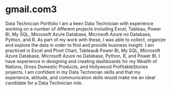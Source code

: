 # gmail.com3
Data Technician Portfolio
I am a keen Data Technician with experience working on a number of different projects including Excel, Tableau, Power BI, My SQL, Microsoft Azure Database, Microsoft Azure no Database, Python, and R. As part of my work with these, I was able to collect, organize and explore the data in order to find and provide business insight.
I am practiced in Excel and Pivot Chart, Tableau& Power BI, My SQL, Microsoft Azure Database, Microsoft Azure no Database, Python, R, and Power BI.
I have experience in designing and creating dashboards for my Wealth of Nations, Gross Domestic Products, and Hollywood ProfitableStories projects.
I am confident in my Data Technician skills and that my experience, attitude, and communication skills would make me an ideal candidate for a Data Technician role.

